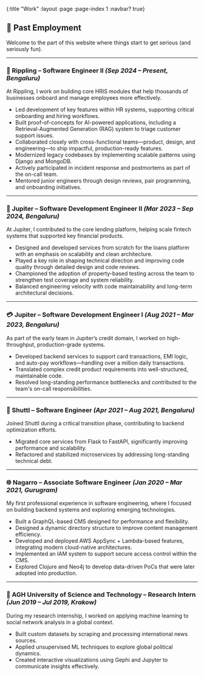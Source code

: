 {:title "Work"
 :layout :page
 :page-index 1
 :navbar? true}

## 💼 Past Employment

Welcome to the part of this website where things start to get serious (and seriously fun).

---

### 🧊 Rippling – Software Engineer II *(Sep 2024 – Present, Bengaluru)*

At Rippling, I work on building core HRIS modules that help thousands of businesses onboard and manage employees more effectively.

- Led development of key features within HR systems, supporting critical onboarding and hiring workflows.
- Built proof-of-concepts for AI-powered applications, including a Retrieval-Augmented Generation (RAG) system to triage customer support issues.
- Collaborated closely with cross-functional teams—product, design, and engineering—to ship impactful, production-ready features.
- Modernized legacy codebases by implementing scalable patterns using Django and MongoDB.
- Actively participated in incident response and postmortems as part of the on-call team.
- Mentored junior engineers through design reviews, pair programming, and onboarding initiatives.

---

### 💸 Jupiter – Software Development Engineer II *(Mar 2023 – Sep 2024, Bengaluru)*

At Jupiter, I contributed to the core lending platform, helping scale fintech systems that supported key financial products.

- Designed and developed services from scratch for the loans platform with an emphasis on scalability and clean architecture.
- Played a key role in shaping technical direction and improving code quality through detailed design and code reviews.
- Championed the adoption of property-based testing across the team to strengthen test coverage and system reliability.
- Balanced engineering velocity with code maintainability and long-term architectural decisions.

---

### 💳 Jupiter – Software Development Engineer I *(Aug 2021 – Mar 2023, Bengaluru)*

As part of the early team in Jupiter’s credit domain, I worked on high-throughput, production-grade systems.

- Developed backend services to support card transactions, EMI logic, and auto-pay workflows—handling over a million daily transactions.
- Translated complex credit product requirements into well-structured, maintainable code.
- Resolved long-standing performance bottlenecks and contributed to the team's on-call responsibilities.

---

### 🚌 Shuttl – Software Engineer *(Apr 2021 – Aug 2021, Bengaluru)*

Joined Shuttl during a critical transition phase, contributing to backend optimization efforts.

- Migrated core services from Flask to FastAPI, significantly improving performance and scalability.
- Refactored and stabilized microservices by addressing long-standing technical debt.

---

### 🌐 Nagarro – Associate Software Engineer *(Jan 2020 – Mar 2021, Gurugram)*

My first professional experience in software engineering, where I focused on building backend systems and exploring emerging technologies.

- Built a GraphQL-based CMS designed for performance and flexibility.
- Designed a dynamic directory structure to improve content management efficiency.
- Developed and deployed AWS AppSync + Lambda-based features, integrating modern cloud-native architectures.
- Implemented an IAM system to support secure access control within the CMS.
- Explored Clojure and Neo4j to develop data-driven PoCs that were later adopted into production.

---

### 🔬 AGH University of Science and Technology – Research Intern *(Jun 2019 – Jul 2019, Krakow)*

During my research internship, I worked on applying machine learning to social network analysis in a global context.

- Built custom datasets by scraping and processing international news sources.
- Applied unsupervised ML techniques to explore global political dynamics.
- Created interactive visualizations using Gephi and Jupyter to communicate insights effectively.
